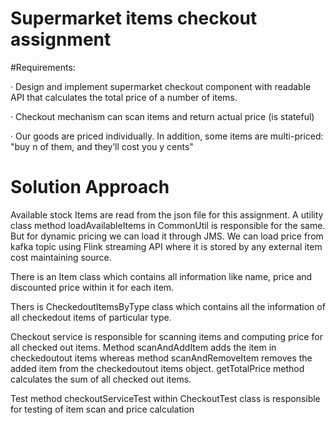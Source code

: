 # Supermarket items checkout assignment

#Requirements:

·         Design and implement supermarket checkout component with readable API that calculates the total price of a number of items.

·         Checkout mechanism can scan items and return actual price (is stateful)

·         Our goods are priced individually. In addition, some items are multi-priced: "buy n of them, and they’ll cost you y cents"
 
# Solution Approach

Available stock  Items are read from the json file for this assignment. A utility class method loadAvailableItems in
CommonUtil is responsible for the same. But for dynamic pricing we can load it through JMS. We can load price from 
kafka topic using Flink streaming API where it is stored by any external item cost maintaining source.

There is an Item class which contains all information like name, price and discounted price within it for each item.

Thers is CheckedoutItemsByType class which contains all the information of all checkedout items of particular type.

Checkout service is responsible for scanning items and computing price for all checked out items. Method scanAndAddItem adds the item in checkedoutout items whereas method scanAndRemoveItem removes the added item from the checkedoutout items object. getTotalPrice method calculates the sum of all checked out items.

Test method checkoutServiceTest within CheckoutTest class is responsible for testing of item scan and price calculation 

